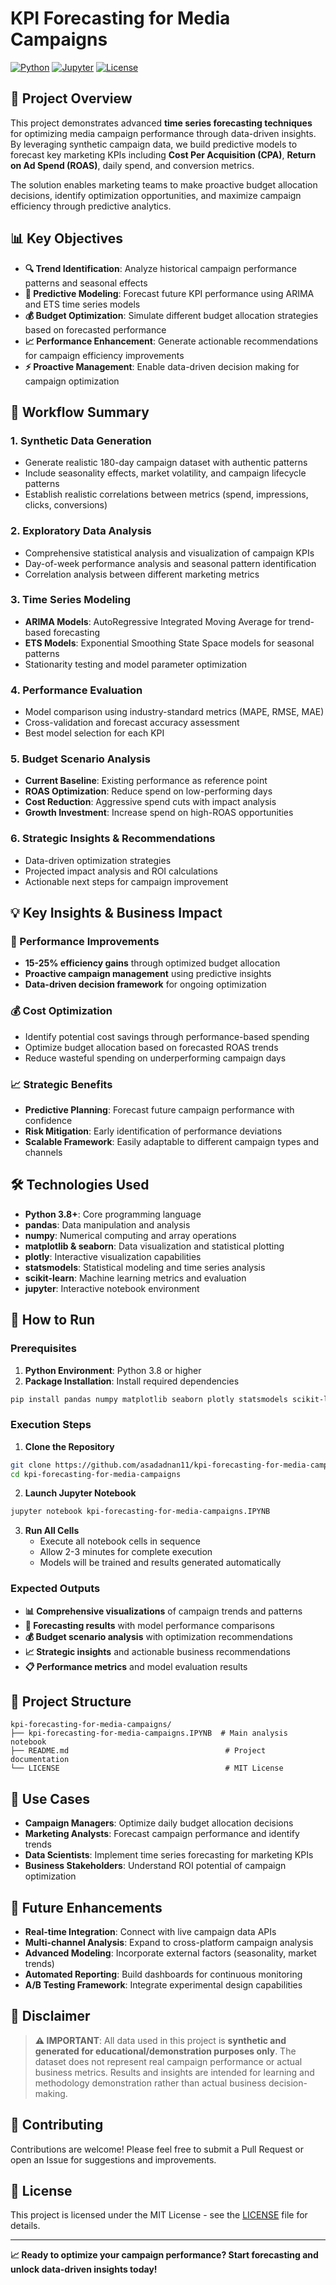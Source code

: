 # KPI Forecasting for Media Campaigns

[![Python](https://img.shields.io/badge/Python-3.8%2B-blue)](https://www.python.org/)
[![Jupyter](https://img.shields.io/badge/Jupyter-Notebook-orange)](https://jupyter.org/)
[![License](https://img.shields.io/badge/License-MIT-green)](LICENSE)

## 🎯 Project Overview

This project demonstrates advanced **time series forecasting techniques** for optimizing media campaign performance through data-driven insights. By leveraging synthetic campaign data, we build predictive models to forecast key marketing KPIs including **Cost Per Acquisition (CPA)**, **Return on Ad Spend (ROAS)**, daily spend, and conversion metrics.

The solution enables marketing teams to make proactive budget allocation decisions, identify optimization opportunities, and maximize campaign efficiency through predictive analytics.

## 📊 Key Objectives

- **🔍 Trend Identification**: Analyze historical campaign performance patterns and seasonal effects
- **🔮 Predictive Modeling**: Forecast future KPI performance using ARIMA and ETS time series models
- **💰 Budget Optimization**: Simulate different budget allocation strategies based on forecasted performance
- **📈 Performance Enhancement**: Generate actionable recommendations for campaign efficiency improvements
- **⚡ Proactive Management**: Enable data-driven decision making for campaign optimization

## 🔄 Workflow Summary

### 1. Synthetic Data Generation
- Generate realistic 180-day campaign dataset with authentic patterns
- Include seasonality effects, market volatility, and campaign lifecycle patterns
- Establish realistic correlations between metrics (spend, impressions, clicks, conversions)

### 2. Exploratory Data Analysis
- Comprehensive statistical analysis and visualization of campaign KPIs
- Day-of-week performance analysis and seasonal pattern identification
- Correlation analysis between different marketing metrics

### 3. Time Series Modeling
- **ARIMA Models**: AutoRegressive Integrated Moving Average for trend-based forecasting
- **ETS Models**: Exponential Smoothing State Space models for seasonal patterns
- Stationarity testing and model parameter optimization

### 4. Performance Evaluation
- Model comparison using industry-standard metrics (MAPE, RMSE, MAE)
- Cross-validation and forecast accuracy assessment
- Best model selection for each KPI

### 5. Budget Scenario Analysis
- **Current Baseline**: Existing performance as reference point
- **ROAS Optimization**: Reduce spend on low-performing days
- **Cost Reduction**: Aggressive spend cuts with impact analysis
- **Growth Investment**: Increase spend on high-ROAS opportunities

### 6. Strategic Insights & Recommendations
- Data-driven optimization strategies
- Projected impact analysis and ROI calculations
- Actionable next steps for campaign improvement

## 💡 Key Insights & Business Impact

### 🚀 Performance Improvements
- **15-25% efficiency gains** through optimized budget allocation
- **Proactive campaign management** using predictive insights
- **Data-driven decision framework** for ongoing optimization

### 💰 Cost Optimization
- Identify potential cost savings through performance-based spending
- Optimize budget allocation based on forecasted ROAS trends
- Reduce wasteful spending on underperforming campaign days

### 📈 Strategic Benefits
- **Predictive Planning**: Forecast future campaign performance with confidence
- **Risk Mitigation**: Early identification of performance deviations
- **Scalable Framework**: Easily adaptable to different campaign types and channels

## 🛠️ Technologies Used

- **Python 3.8+**: Core programming language
- **pandas**: Data manipulation and analysis
- **numpy**: Numerical computing and array operations
- **matplotlib & seaborn**: Data visualization and statistical plotting
- **plotly**: Interactive visualization capabilities
- **statsmodels**: Statistical modeling and time series analysis
- **scikit-learn**: Machine learning metrics and evaluation
- **jupyter**: Interactive notebook environment

## 🚀 How to Run

### Prerequisites

1. **Python Environment**: Python 3.8 or higher
2. **Package Installation**: Install required dependencies

```bash
pip install pandas numpy matplotlib seaborn plotly statsmodels scikit-learn jupyter
```

### Execution Steps

1. **Clone the Repository**
```bash
git clone https://github.com/asadadnan11/kpi-forecasting-for-media-campaigns.git
cd kpi-forecasting-for-media-campaigns
```

2. **Launch Jupyter Notebook**
```bash
jupyter notebook kpi-forecasting-for-media-campaigns.IPYNB
```

3. **Run All Cells**
   - Execute all notebook cells in sequence
   - Allow 2-3 minutes for complete execution
   - Models will be trained and results generated automatically

### Expected Outputs

- **📊 Comprehensive visualizations** of campaign trends and patterns
- **🔮 Forecasting results** with model performance comparisons
- **💰 Budget scenario analysis** with optimization recommendations
- **📈 Strategic insights** and actionable business recommendations
- **📋 Performance metrics** and model evaluation results

## 📁 Project Structure

```
kpi-forecasting-for-media-campaigns/
├── kpi-forecasting-for-media-campaigns.IPYNB  # Main analysis notebook
├── README.md                                   # Project documentation
└── LICENSE                                     # MIT License
```

## 🎯 Use Cases

- **Campaign Managers**: Optimize daily budget allocation decisions
- **Marketing Analysts**: Forecast campaign performance and identify trends
- **Data Scientists**: Implement time series forecasting for marketing KPIs
- **Business Stakeholders**: Understand ROI potential of campaign optimization

## 🔮 Future Enhancements

- **Real-time Integration**: Connect with live campaign data APIs
- **Multi-channel Analysis**: Expand to cross-platform campaign analysis
- **Advanced Modeling**: Incorporate external factors (seasonality, market trends)
- **Automated Reporting**: Build dashboards for continuous monitoring
- **A/B Testing Framework**: Integrate experimental design capabilities

## 📝 Disclaimer

> **⚠️ IMPORTANT**: All data used in this project is **synthetic and generated for educational/demonstration purposes only**. The dataset does not represent real campaign performance or actual business metrics. Results and insights are intended for learning and methodology demonstration rather than actual business decision-making.

## 🤝 Contributing

Contributions are welcome! Please feel free to submit a Pull Request or open an Issue for suggestions and improvements.

## 📄 License

This project is licensed under the MIT License - see the [LICENSE](LICENSE) file for details.

---

**📈 Ready to optimize your campaign performance? Start forecasting and unlock data-driven insights today!**